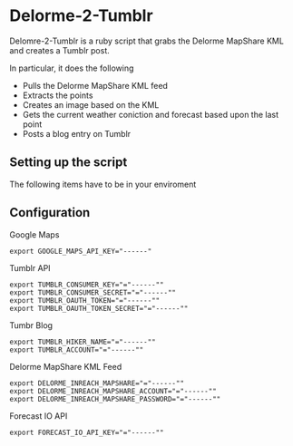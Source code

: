# Delorme-2-Tumblr

Delomre-2-Tumblr is a ruby script that grabs the Delorme MapShare KML and creates a Tumblr post.

In particular, it does the following
* Pulls the Delorme MapShare KML feed
* Extracts the points
* Creates an image based on the KML
* Gets the current weather coniction and forecast based upon the last point
* Posts a blog entry on Tumblr

## Setting up the script

The following items have to be in your enviroment 

## Configuration

Google Maps
```
export GOOGLE_MAPS_API_KEY="------"
```

Tumblr API
```
export TUMBLR_CONSUMER_KEY="="------""
export TUMBLR_CONSUMER_SECRET="="------""
export TUMBLR_OAUTH_TOKEN="="------""
export TUMBLR_OAUTH_TOKEN_SECRET="="------""
```

Tumbr Blog
```
export TUMBLR_HIKER_NAME="="------""
export TUMBLR_ACCOUNT="="------""
```

Delorme MapShare KML Feed
```
export DELORME_INREACH_MAPSHARE="="------""
export DELORME_INREACH_MAPSHARE_ACCOUNT="="------""
export DELORME_INREACH_MAPSHARE_PASSWORD="="------""
```

Forecast IO API
```
export FORECAST_IO_API_KEY="="------""
```
